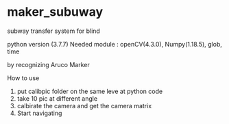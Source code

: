 # maker_subuway
 subway transfer system for blind

python version (3.7.7)
Needed module : openCV(4.3.0), Numpy(1.18.5), glob, time

by recognizing Aruco Marker

How to use
1. put calibpic folder on the same leve at python code
2. take 10 pic at different angle
3. calbirate the camera and get the camera matrix
4. Start navigating
